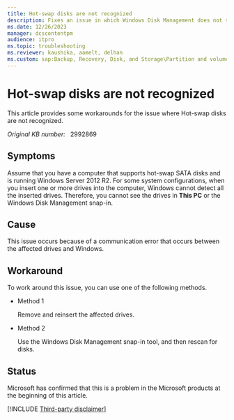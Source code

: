 ```yaml
---
title: Hot-swap disks are not recognized
description: Fixes an issue in which Windows Disk Management does not show hot-swap drives
ms.date: 12/26/2023
manager: dcscontentpm
audience: itpro
ms.topic: troubleshooting
ms.reviewer: kaushika, aamelt, delhan
ms.custom: sap:Backup, Recovery, Disk, and Storage\Partition and volume management , csstroubleshoot
---
```

# Hot-swap disks are not recognized

This article provides some workarounds for the issue where Hot-swap disks are not recognized.

_Original KB number:_ &nbsp; 2992869

## Symptoms

Assume that you have a computer that supports hot-swap SATA disks and is running Windows Server 2012 R2. For some system configurations, when you insert one or more drives into the computer, Windows cannot detect all the inserted drives. Therefore, you cannot see the drives in **This PC** or the Windows Disk Management snap-in.  

## Cause

This issue occurs because of a communication error that occurs between the affected drives and Windows.

## Workaround

To work around this issue, you can use one of the following methods.

- Method 1

    Remove and reinsert the affected drives.

- Method 2

    Use the Windows Disk Management snap-in tool, and then rescan for disks.

## Status

Microsoft has confirmed that this is a problem in the Microsoft products at the beginning of this article.  

[!INCLUDE [Third-party disclaimer](../../includes/third-party-disclaimer.md)]
